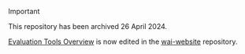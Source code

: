 > [!IMPORTANT]
> This repository has been archived 26 April 2024.
>
> [Evaluation Tools Overview](https://www.w3.org/WAI/test-evaluate/tools/) is now edited in the [wai-website](https://github.com/w3c/wai-website) repository.
